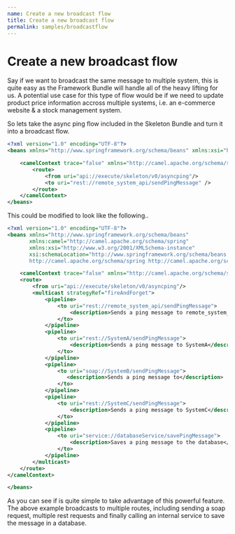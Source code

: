 ```yaml
---
name: Create a new broadcast flow
title: Create a new broadcast flow
permalink: samples/broadcastflow
---
```


# Create a new broadcast flow

Say if we want to broadcast the same message to multiple system, this is quite easy as the Framework Bundle will handle all of the heavy lifting for us. 
A potential use case for this type of flow would be if we need to update product price information accross multiple systems, i.e. an e-commerce website & a stock management system.

So lets take the async ping flow included in the Skeleton Bundle and turn it into a broadcast flow. 

```xml
<?xml version="1.0" encoding="UTF-8"?>
<beans xmlns="http://www.springframework.org/schema/beans" xmlns:xsi="http://www.w3.org/2001/XMLSchema-instance" xmlns:camel="http://camel.apache.org/schema/spring" xsi:schemaLocation="http://www.springframework.org/schema/beans http://www.springframework.org/schema/beans/spring-beans.xsd http://camel.apache.org/schema/spring http://camel.apache.org/schema/spring/camel-spring.xsd">

    <camelContext trace="false" xmlns="http://camel.apache.org/schema/spring">
        <route>
            <from uri="api://execute/skeleton/v0/asyncping"/>
            <to uri="rest://remote_system_api/sendPingMessage" />
        </route>
    </camelContext>
</beans>
```

This could be modified to look like the following..

```xml
<?xml version="1.0" encoding="UTF-8"?>
<beans xmlns="http://www.springframework.org/schema/beans"
       xmlns:camel="http://camel.apache.org/schema/spring"
       xmlns:xsi="http://www.w3.org/2001/XMLSchema-instance"
       xsi:schemaLocation="http://www.springframework.org/schema/beans http://www.springframework.org/schema/beans/spring-beans-3.0.xsd
       http://camel.apache.org/schema/spring http://camel.apache.org/schema/spring/camel-spring.xsd">

    <camelContext trace="false" xmlns="http://camel.apache.org/schema/spring">
    <route>
        <from uri="api://execute/skeleton/v0/asyncping"/>
        <multicast strategyRef="fireAndForget">
            <pipeline>
                <to uri="rest://remote_system_api/sendPingMessage">
                    <description>Sends a ping message to remote_system_api</description>
                </to>
            </pipeline>
            <pipeline>
                <to uri="rest://SystemA/sendPingMessage">
                    <description>Sends a ping message to SystemA</description>
                </to>
            </pipeline>
            <pipeline>
                <to uri="soap://SystemB/sendPingMessage">
                   <description>Sends a ping message to</description>
                </to>
            </pipeline>
            <pipeline>
                <to uri="rest://SystemC/sendPingMessage">
                    <description>Sends a ping message to SystemC</description>
                </to>
            </pipeline>
            <pipeline>
                <to uri="service://databaseService/savePingMessage">
                    <description>Saves a ping message to the database</description>
                </to>
            </pipeline>
        </multicast>
    </route>
</camelContext>

</beans>
```
As you can see if is quite simple to take advantage of this powerful feature. 
The above example broadcasts to multiple routes, including sending a soap request, multiple rest requests and finally calling an internal service to save the message in a database.
